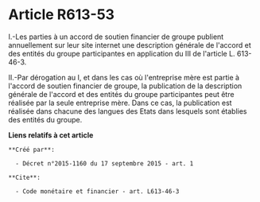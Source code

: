 # Article R613-53

I.-Les parties à un accord de soutien financier de groupe publient annuellement sur leur site internet une description
générale de l'accord et des entités du groupe participantes en application du III de l'article L. 613-46-3.

II.-Par dérogation au I, et dans les cas où l'entreprise mère est partie à l'accord de soutien financier de groupe, la
publication de la description générale de l'accord et des entités du groupe participantes peut être réalisée par la seule
entreprise mère. Dans ce cas, la publication est réalisée dans chacune des langues des Etats dans lesquels sont établies des
entités du groupe.

**Liens relatifs à cet article**

	**Créé par**:

	  - Décret n°2015-1160 du 17 septembre 2015 - art. 1

	**Cite**:

	  - Code monétaire et financier - art. L613-46-3
